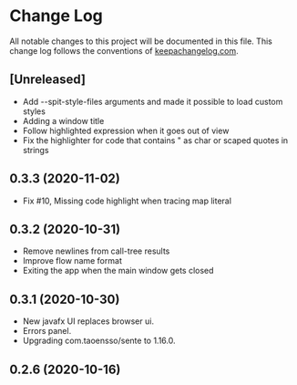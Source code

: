 # Change Log
All notable changes to this project will be documented in this file. This change log follows the conventions of [keepachangelog.com](http://keepachangelog.com/).

## [Unreleased]

- Add --spit-style-files arguments and made it possible to load custom styles
- Adding a window title
- Follow highlighted expression when it goes out of view
- Fix the highlighter for code that contains \" as char or scaped quotes in strings

## 0.3.3 (2020-11-02)

- Fix #10, Missing code highlight when tracing map literal

## 0.3.2 (2020-10-31)

- Remove newlines from call-tree results
- Improve flow name format
- Exiting the app when the main window gets closed

## 0.3.1 (2020-10-30)

- New javafx UI replaces browser ui.
- Errors panel.
- Upgrading com.taoensso/sente to 1.16.0.

## 0.2.6 (2020-10-16)

